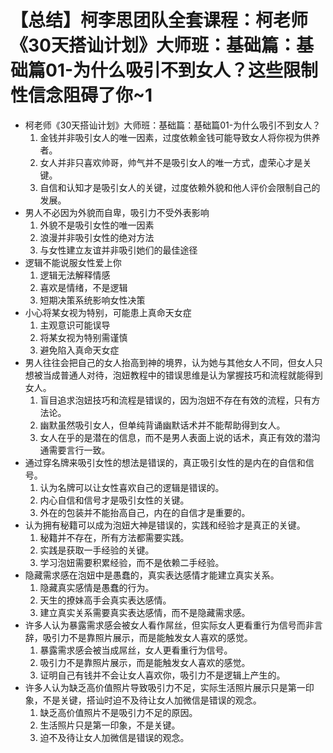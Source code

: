 # 【总结】柯李思团队全套课程：柯老师《30天搭讪计划》大师班：基础篇：基础篇01-为什么吸引不到女人？这些限制性信念阻碍了你~1

-   柯老师《30天搭讪计划》大师班：基础篇：基础篇01-为什么吸引不到女人？
    1.  金钱并非吸引女人的唯一因素，过度依赖金钱可能导致女人将你视为供养者。
    2.  女人并非只喜欢帅哥，帅气并不是吸引女人的唯一方式，虚荣心才是关键。
    3.  自信和认知才是吸引女人的关键，过度依赖外貌和他人评价会限制自己的发展。
-   男人不必因为外貌而自卑，吸引力不受外表影响
    1.  外貌不是吸引女性的唯一因素
    2.  浪漫并非吸引女性的绝对方法
    3.  与女性建立友谊并非吸引她们的最佳途径
-   逻辑不能说服女性爱上你
    1.  逻辑无法解释情感
    2.  喜欢是情绪，不是逻辑
    3.  短期决策系统影响女性决策
-   小心将某女视为特别，可能患上真命天女症
    1.  主观意识可能误导
    2.  将某女视为特别需谨慎
    3.  避免陷入真命天女症
-   男人往往会把自己的女人抬高到神的境界，认为她与其他女人不同，但女人只想被当成普通人对待，泡妞教程中的错误思维是认为掌握技巧和流程就能得到女人。
    1.  盲目追求泡妞技巧和流程是错误的，因为泡妞不存在有效的流程，只有方法论。
    2.  幽默虽然吸引女人，但单纯背诵幽默话术并不能帮助得到女人。
    3.  女人在乎的是潜在的信息，而不是男人表面上说的话术，真正有效的潜沟通需要言行一致。
-   通过穿名牌来吸引女性的想法是错误的，真正吸引女性的是内在的自信和信号。
    1.  认为名牌可以让女性喜欢自己的逻辑是错误的。
    2.  内心自信和信号才是吸引女性的关键。
    3.  外在的包装并不能抬高自己，内在的自信才是重要的。
-   认为拥有秘籍可以成为泡妞大神是错误的，实践和经验才是真正的关键。
    1.  秘籍并不存在，所有方法都需要实践。
    2.  实践是获取一手经验的关键。
    3.  学习泡妞需要积累经验，而不是依赖二手经验。
-   隐藏需求感在泡妞中是愚蠢的，真实表达感情才能建立真实关系。
    1.  隐藏真实感情是愚蠢的行为。
    2.  天生的撩妹高手会真实表达感情。
    3.  建立真实关系需要真实表达感情，而不是隐藏需求感。
-   许多人认为暴露需求感会被女人看作屌丝，但实际女人更看重行为信号而非言辞，吸引力不是靠照片展示，而是能触发女人喜欢的感觉。
    1.  暴露需求感会被当成屌丝，女人更看重行为信号。
    2.  吸引力不是靠照片展示，而是能触发女人喜欢的感觉。
    3.  证明自己有钱并不会让女人喜欢你，吸引力不是逻辑上产生的。
-   许多人认为缺乏高价值照片导致吸引力不足，实际生活照片展示只是第一印象，不是关键，搭讪时迫不及待让女人加微信是错误的观念。
    1.  缺乏高价值照片不是吸引力不足的原因。
    2.  生活照片只是第一印象，不是关键。
    3.  迫不及待让女人加微信是错误的观念。